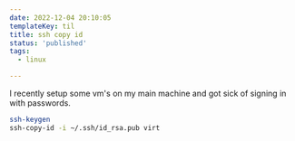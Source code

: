 ```yaml
---
date: 2022-12-04 20:10:05
templateKey: til
title: ssh copy id
status: 'published'
tags:
  - linux

---
```


I recently setup some vm's on my main machine and got sick of signing in with
passwords.

``` bash
ssh-keygen
ssh-copy-id -i ~/.ssh/id_rsa.pub virt
```
